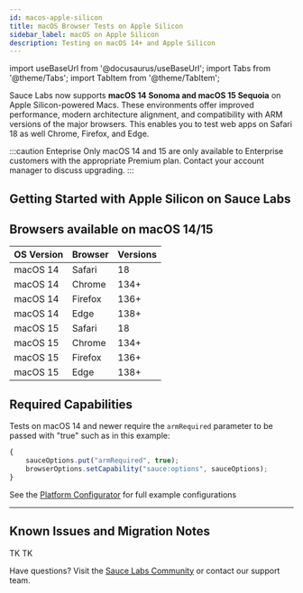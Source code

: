 ```yaml
---
id: macos-apple-silicon
title: macOS Browser Tests on Apple Silicon
sidebar_label: macOS on Apple Silicon
description: Testing on macOS 14+ and Apple Silicon
---
```


import useBaseUrl from '@docusaurus/useBaseUrl';
import Tabs from '@theme/Tabs';
import TabItem from '@theme/TabItem';

Sauce Labs now supports **macOS 14 Sonoma and macOS 15 Sequoia** on Apple Silicon-powered Macs. These environments offer improved performance, modern architecture alignment, and compatibility with ARM versions of the major browsers. This enables you to test web apps on Safari 18 as well Chrome, Firefox, and Edge.

:::caution Enteprise Only
macOS 14 and 15 are only available to Enterprise customers with the appropriate Premium plan. Contact your account manager to discuss upgrading.
:::


## Getting Started with Apple Silicon on Sauce Labs

## Browsers available on macOS 14/15

| OS Version | Browser | Versions|
|------------|---------|---------|
| macOS 14   | Safari  | 18      |
| macOS 14   | Chrome  | 134+    |
| macOS 14   | Firefox | 136+    |
| macOS 14   | Edge    | 138+    |
| macOS 15   | Safari  | 18      |
| macOS 15   | Chrome  | 134+    |
| macOS 15   | Firefox | 136+    |
| macOS 15   | Edge    | 138+    |

## Required Capabilities

Tests on macOS 14 and newer require the `armRequired` parameter to be passed with "true" such as in this example: 

```javascript
{
    sauceOptions.put("armRequired", true);
    browserOptions.setCapability("sauce:options", sauceOptions);
}
```

See the [Platform Configurator](https://saucelabs.com/products/platform-configurator) for full example configurations

---

## Known Issues and Migration Notes

TK TK

Have questions? Visit the [Sauce Labs Community](https://support.saucelabs.com/hc/en-us/community/topics) or contact our support team.
